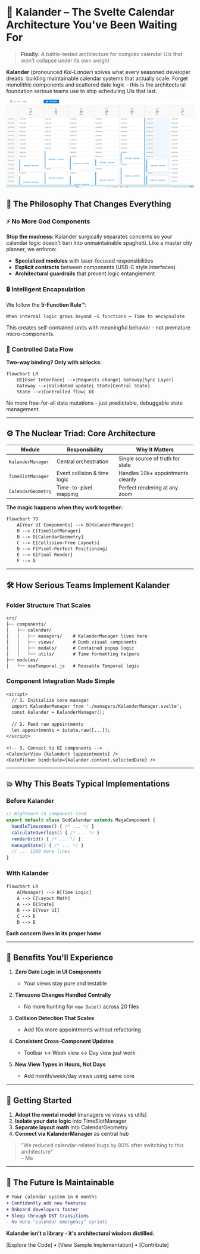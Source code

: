 # 🚀 Kalander – The Svelte Calendar Architecture You've Been Waiting For  

> **Finally:** A battle-tested architecture for complex calendar UIs that won't collapse under its own weight  

**Kalander** (pronounced *Kal-Lander*) solves what every seasoned developer dreads: building maintainable calendar systems that actually scale. Forget monolithic components and scattered date logic - this is the architectural foundation serious teams use to ship scheduling UIs that last.  

![Kalander Calendar System](https://raw.githubusercontent.com/DruPro/Kalander/main/docs/Screenshot%202025-07-26%20173922.png)


## 🧠 The Philosophy That Changes Everything  

### ⚡️ No More God Components  
**Stop the madness:** Kalander surgically separates concerns so your calendar logic doesn't turn into unmaintainable spaghetti. Like a master city planner, we enforce:  
- **Specialized modules** with laser-focused responsibilities  
- **Explicit contracts** between components (USB-C style interfaces)  
- **Architectural guardrails** that prevent logic entanglement  

### 🔒 Intelligent Encapsulation  
We follow the **5-Function Rule™**:  
```  
When internal logic grows beyond ~5 functions → Time to encapsulate  
```  
This creates self-contained units with meaningful behavior - not premature micro-components.  

### 🌉 Controlled Data Flow  
**Two-way binding? Only with airlocks:**  
```mermaid  
flowchart LR  
    UI[User Interface] -->|Requests change| Gateway[Sync Layer]  
    Gateway -->|Validated update| State[Central State]  
    State -->|Controlled flow| UI  
```  
No more free-for-all data mutations - just predictable, debuggable state management.  

---

## ⚙️ The Nuclear Triad: Core Architecture  

| Module             | Responsibility                          | Why It Matters                  |  
|--------------------|-----------------------------------------|---------------------------------|  
| `KalanderManager`  | Central orchestration                   | Single source of truth for state|  
| `TimeSlotManager`  | Event collision & time logic            | Handles 10k+ appointments cleanly |  
| `CalendarGeometry` | Time-to-pixel mapping                   | Perfect rendering at any zoom   |  

**The magic happens when they work together:**  
```mermaid  
flowchart TD  
    A[Your UI Components] --> B[KalanderManager]  
    B --> C[TimeSlotManager]  
    B --> D[CalendarGeometry]  
    C --> E[Collision-Free Layouts]  
    D --> F[Pixel-Perfect Positioning]  
    E --> G[Final Render]  
    F --> G  
```  

---

## 🛠️ How Serious Teams Implement Kalander  

### Folder Structure That Scales  
```  
src/  
├── components/  
│   ├── calendar/  
│   │   ├── managers/    # KalanderManager lives here  
│   │   ├── views/       # Dumb visual components  
│   │   ├── modals/      # Contained popup logic  
│   │   └── utils/       # Time formatting helpers  
├── modules/  
│   └── useTemporal.js   # Reusable Temporal logic  
```  

### Component Integration Made Simple  
```svelte  
<script>  
  // 1. Initialize core manager  
  import KalanderManager from './managers/KalanderManager.svelte';  
  const kalander = KalanderManager();  
  
  // 2. Feed raw appointments  
  let appointments = $state.raw([...]);  
</script>  

<!-- 3. Connect to UI components -->  
<CalendarView {kalander} {appointments} />  
<DatePicker bind:date={kalander.context.selectedDate} />  
```  

---

## 💥 Why This Beats Typical Implementations  

### Before Kalander  
```javascript  
// Nightmare in component-land  
export default class GodCalendar extends MegaComponent {  
  handleTimezones() { /* ... */ }  
  calculateOverlaps() { /* ... */ }  
  renderGrid() { /* ... */ }  
  manageState() { /* ... */ }  
  // ... 1200 more lines  
}  
```  

### With Kalander  
```mermaid  
flowchart LR  
    A[Manager] --> B[Time Logic]  
    A --> C[Layout Math]  
    A --> D[State]  
    B --> E[Your UI]  
    C --> E  
    D --> E  
```  
**Each concern lives in its proper home**  

---

## 🌟 Benefits You'll Experience  

1. **Zero Date Logic in UI Components**  
   - Your views stay pure and testable  

2. **Timezone Changes Handled Centrally**  
   - No more hunting for `new Date()` across 20 files  

3. **Collision Detection That Scales**  
   - Add 10x more appointments without refactoring  

4. **Consistent Cross-Component Updates**  
   - Toolbar ↔ Week view ↔ Day view just work  

5. **New View Types in Hours, Not Days**  
   - Add month/week/day views using same core  

---

## 🚀 Getting Started  

1. **Adopt the mental model** (managers vs views vs utils)  
2. **Isolate your date logic** into TimeSlotManager  
3. **Separate layout math** into CalendarGeometry  
4. **Connect via KalanderManager** as central hub  

> "We reduced calendar-related bugs by 80% after switching to this architecture"  
> – Me

---

## 🔮 The Future Is Maintainable  

```diff  
# Your calendar system in 6 months  
+ Confidently add new features  
+ Onboard developers faster  
+ Sleep through DST transitions  
- No more "calendar emergency" sprints  
```  

**Kalander isn't a library - it's architectural wisdom distilled.**  

[Explore the Code] • [View Sample Implementation] • [Contribute]
